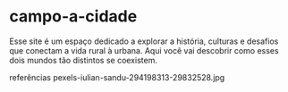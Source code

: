 # campo-a-cidade
Esse site é um espaço dedicado a explorar a história, culturas e desafios que conectam a vida rural à urbana. Aqui você vai descobrir como esses dois mundos tão distintos se coexistem. 

referências
pexels-iulian-sandu-294198313-29832528.jpg
